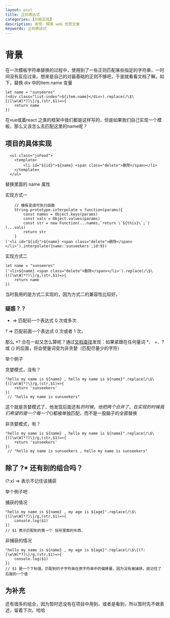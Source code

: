 ```yaml
---
layout: post
title: 正则表达式
categories: [功能实现]
description: 发现，探索 web 优质文章
keywords: 正则表达式
---
```


# 背景
在一次模板字符串替换的过程中，使用到了一些正则匹配某些指定的字符串，一时间没有反应过来。想来是自己的对最基础的正则不够吧，于是就看看文档了解。如下，替换 div 中的item.name 变量

```
let name = "sunseeres"
(<div class="list-index">${item.name}</div>).replace(/\$\{([\w\W]*?)\}/g,(str,$1)=>{
    return name
})
```

在vue或着react 之类的框架中我们都是这样写的，但是如果我们自己实现一个模板，那么又该怎么去匹配这里的name呢？

## 项目的具体实现
```
  <ul class="jsFood">
    <template>
        <li id="${id}">${name} <span class="delete">删除</span></li>
    </template>
  </ul>
```

替换里面的 name 属性

实现方式一

```
	// 模板变成可执行函数 
	String.prototype.interpolate = function(params){
		const names = Object.keys(params)
		const vals = Object.values(params)
		const str = new Function(...names,`return \`${this}\`;`)(...vals)
		return str
	}
('<li id="${id}">${name} <span class="delete">删除</span></li>').interpolate({name:'sunseekers',id:9})

```

实现方式二
```
let name = "sunseeres"
('<li>${name} <span class="delete">删除</span></li>').replace(/\$\{([\w\W]*?)\}/g,(str,$1)=>{
    return name
})
```

当时我用的是方式二实现的，因为方式二的兼容性比较好。

### 疑惑？？
* => 匹配前一个表达式 0 次或多次

? => 匹配前面一个表达式 0 次或者 1 次。

那么 *? 合在一起又怎么算呢？通过[文档查找](https://developer.mozilla.org/zh-CN/docs/Web/JavaScript/Guide/Regular_Expressions)发现：如果紧跟在任何量词 *、 +、? 或 {} 的后面，将会使量词变为非贪婪（匹配尽量少的字符）

举个例子

贪婪模式，没有？

```
"hello my name is ${name} , hello my name is ${name}".replace(/\$\{([\w\W]*)\}/g,(str,$1)=>{
    return 'sunseekers'
})
 // "hello my name is sunseekers"
```

这个就是贪婪模式了，他发现后面还有${}的时候，他把两个合并了，在实现的时候我们希望的是一个每一个${}都被单独匹配，而不是一股脑子的全部替换

非贪婪模式，有？

```
"hello my name is ${name} , hello my name is ${name}".replace(/\$\{([\w\W]*?)\}/g,(str,$1)=>{
    return 'sunseekers'
})
 // "hello my name is sunseekers , hello my name is sunseekers"
```

## 除了 ?* 还有别的组合吗？

(?:x) => 表示不记住该捕获

举个例子吧

捕获的情况
```
"hello my name is ${name} , my age is ${age}".replace(/\$\{([\w\W]*?)\}/g,(str,$1)=>{
    console.log($1)
})
// $1 表示匹配到的第一个 括号里面的东西，
```

非捕获的情况

```
"hello my name is ${name} , my age is ${age}".replace(/\$\{(?:[\w\W]*?)\}/g,(str,$1)=>{
    console.log($1)
})
// $1 是一个下标值，匹配到的子字符串在原字符串中的偏移量，因为没有被捕获，就记住了后面的一个值
```

## 为补充
还有很多的组合，因为暂时还没有在项目中用到，或者是看到，所以暂时先不做表述，留着下次。哈哈